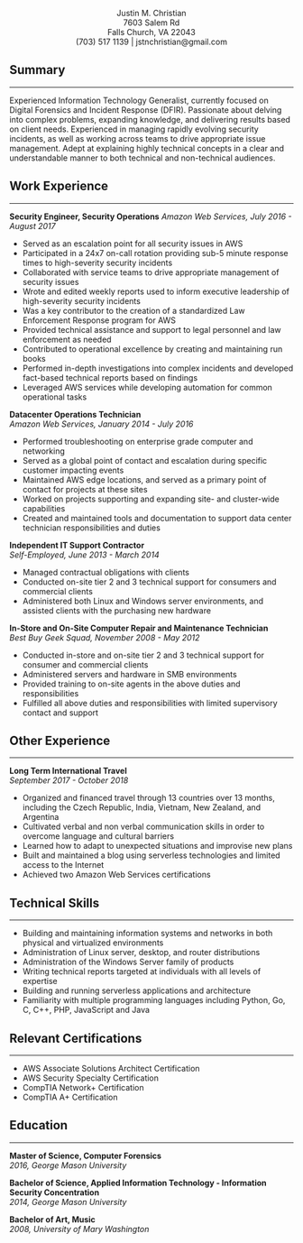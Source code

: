 <p style="text-align:center">Justin M. Christian<br />
7603 Salem Rd<br />
Falls Church, VA 22043<br />
(703) 517 1139 | jstnchristian@gmail.com</p>


Summary
-------
___
Experienced Information Technology Generalist, currently focused on Digital Forensics and Incident Response (DFIR). Passionate about delving into complex problems, expanding knowledge, and delivering results based on client needs. Experienced in managing rapidly evolving security incidents, as well as working across teams to drive appropriate issue management.  Adept at explaining highly technical concepts in a clear and understandable manner to both technical and non-technical audiences.

Work Experience
---------------
___
**Security Engineer, Security Operations**
*Amazon Web Services, July 2016 - August 2017*

* Served as an escalation point for all security issues in AWS
* Participated in a 24x7 on-call rotation providing sub-5 minute response times to high-severity security incidents
* Collaborated with service teams to drive appropriate management of security issues
* Wrote and edited weekly reports used to inform executive leadership of high-severity security incidents
* Was a key contributor to the creation of a standardized Law Enforcement Response program for AWS
* Provided technical assistance and support to legal personnel and law enforcement as needed
* Contributed to operational excellence by creating and maintaining run books
* Performed in-depth investigations into complex incidents and developed fact-based technical reports based on findings
* Leveraged AWS services while developing automation for common operational tasks


**Datacenter Operations Technician**  
*Amazon Web Services, January 2014 - July 2016*

* Performed troubleshooting on enterprise grade computer and networking
* Served as a global point of contact and escalation during specific customer impacting events
* Maintained AWS edge locations, and served as a primary point of contact for projects at these sites
* Worked on projects supporting and expanding site- and cluster-wide capabilities
* Created and maintained tools and documentation to support data center technician responsibilities and duties


**Independent IT Support Contractor**  
*Self-Employed, June 2013 - March 2014*

* Managed contractual obligations with clients
* Conducted on-site tier 2 and 3 technical support for consumers and commercial clients
* Administered both Linux and Windows server environments, and assisted clients with the purchasing new hardware


**In-Store and On-Site Computer Repair and Maintenance Technician**  
*Best Buy Geek Squad, November 2008 - May 2012*

* Conducted in-store and on-site tier 2 and 3 technical support for consumer and commercial clients
* Administered servers and hardware in SMB environments
* Provided training to on-site agents in the above duties and responsibilities
* Fulfilled all above duties and responsibilities with limited supervisory contact and support


Other Experience
----------------
___
**Long Term International Travel**  
*September 2017 - October 2018*

* Organized and financed travel through 13 countries over 13 months, including the Czech Republic, India, Vietnam, New Zealand, and Argentina
* Cultivated verbal and non verbal communication skills in order to overcome language and cultural barriers 
* Learned how to adapt to unexpected situations and improvise new plans 
* Built and maintained a blog using serverless technologies and limited access to the Internet
* Achieved two Amazon Web Services certifications


Technical Skills
----------------
___
* Building and maintaining information systems and networks in both physical and virtualized environments
* Administration of Linux server, desktop, and router distributions
* Administration of the Windows Server family of products
* Writing technical reports targeted at individuals with all levels of expertise
* Building and running serverless applications and architecture
* Familiarity with multiple programming languages including Python, Go, C, C++, PHP, JavaScript and Java


Relevant Certifications
-----------------------
___
* AWS Associate Solutions Architect Certification
* AWS Security Specialty Certification
* CompTIA Network+ Certification
* CompTIA A+ Certification


Education
---------
___
**Master of Science, Computer Forensics**  
*2016, George Mason University*


**Bachelor of Science, Applied Information Technology - Information Security Concentration**  
*2014, George Mason University*


**Bachelor of Art, Music**  
*2008, University of Mary Washington*
